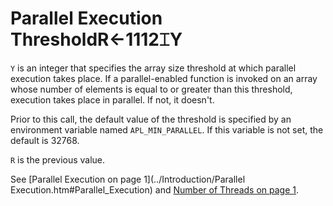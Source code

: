




<h1 class="heading"><span class="name">Parallel Execution Threshold</span><span class="command">R←1112⌶Y</span></h1>

`Y` is an integer that specifies the array size threshold at which parallel execution takes place. If a parallel-enabled function is invoked on an array whose number of elements is equal to or greater than this threshold, execution takes place in parallel. If not, it doesn't.


Prior to this call, the default value of the threshold is specified by an environment variable named `APL_MIN_PARALLEL`. If this variable is not set, the default is 32768.


`R` is the previous value.


See [Parallel Execution
         on page 1](../Introduction/Parallel Execution.htm#Parallel_Execution) and [Number of Threads on page 1](number-of-threads.md).



